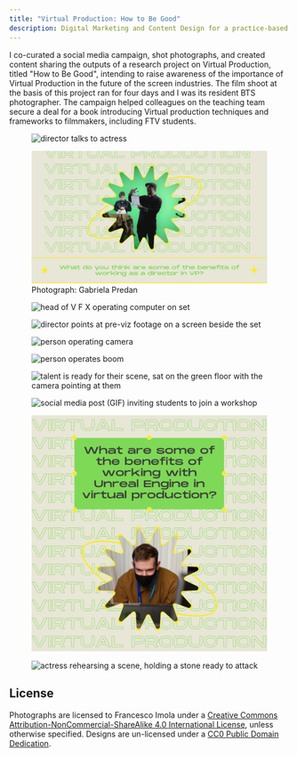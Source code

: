 ```yaml
---
title: "Virtual Production: How to Be Good"
description: Digital Marketing and Content Design for a practice-based research project on Virtual Production at the University of Greenwich.
---
```


I co-curated a social media campaign, shot photographs, and created content sharing the outputs of a research project on Virtual Production, titled "How to Be Good", intending to raise awareness of the importance of Virtual Production in the future of the screen industries. The film shoot at the basis of this project ran for four days and I was its resident BTS photographer. The campaign helped colleagues on the teaching team secure a deal for a book introducing Virtual production techniques and frameworks to filmmakers, including FTV students.

<figure>
        <img src="assets\ftv\jodi_talks_to_actress.png" alt="director talks to actress" loading="lazy">
</figure>

<figure>
        <img src="assets\ftv\directing_VP.png" alt="social media post asking for feedback on people's thoughts on directing Virtual Productions" loading="lazy">
        <figcaption>Photograph: Gabriela Predan</figcaption>
    </figure>

<div class="split-layout">
<figure style="flex: 1">
        <img src="assets\ftv\head_of_VFX_operating_computer.png" alt="head of V F X operating computer on set" loading="lazy">
</figure>
    <figure style="flex: 1">
        <img src="assets\ftv\jodi_points_at_footage_in_virtual_production.png" alt="director points at pre-viz footage on a screen beside the set" loading="lazy">
</figure>
</div>

<figure>
        <img src="assets\ftv\peter_operating_camera.png" alt="person operating camera" loading="lazy">
</figure>

<div class="split-layout">
<figure style="flex: 1">
        <img src="assets\ftv\student_operates_boom.png" alt="person operates boom" loading="lazy">
</figure>
    <figure style="flex: 1">
        <img src="assets\ftv\behind_the_camera.png" alt="talent is ready for their scene, sat on the green floor with the camera pointing at them" loading="lazy">
</figure>
</div>

<div class="split-layout">
    <figure style="flex: 1">
        <img src="assets\ftv\virtual_production_workshop.gif" alt="social media post (GIF) inviting students to join a workshop" loading="lazy">
    </figure>
    <figure style="flex: 1">
        <img src="assets\ftv\unreal_VP.png" alt="social media post asking for feedback on people's thoughts on working with unreal engine on a Virtual Production" loading="lazy">
    </figure>
</div>

<figure>
        <img src="assets\ftv\actress_rehearsing_scene.png" alt="actress rehearsing a scene, holding a stone ready to attack" loading="lazy">
</figure>

## License

Photographs are licensed to Francesco Imola under a <a rel="license"
    href="http://creativecommons.org/licenses/by-nc-sa/4.0/" target="_blank" rel="noopener noreferrer">Creative Commons
    Attribution-NonCommercial-ShareAlike 4.0 International License</a>, unless otherwise specified. Designs are un-licensed under a <a href="https://creativecommons.org/publicdomain/zero/1.0/" target="_blank" rel="noopener noreferrer">CC0 Public Domain Dedication</a>. 
